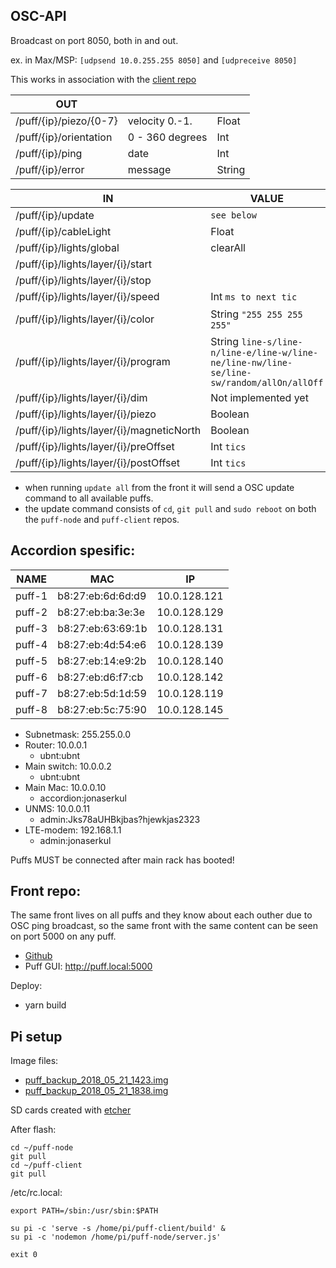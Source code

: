 ## OSC-API

Broadcast on port 8050, both in and out.

ex. in Max/MSP: `[udpsend 10.0.255.255 8050]` and `[udpreceive 8050]`

This works in association with the [client repo](https://github.com/jonasbarsten/puff-client)

|OUT|||
|---|---|---|
|/puff/{ip}/piezo/{0-7}|velocity 0.-1.|Float|
|/puff/{ip}/orientation|0 - 360 degrees|Int|
|/puff/{ip}/ping|date|Int|
|/puff/{ip}/error|message|String|

|IN|VALUE|DEFAULT|
|---|---|---|
|/puff/{ip}/update|`see below`|
|/puff/{ip}/cableLight|Float|
|/puff/{ip}/lights/global|clearAll|
|/puff/{ip}/lights/layer/{i}/start||false|
|/puff/{ip}/lights/layer/{i}/stop||true|
|/puff/{ip}/lights/layer/{i}/speed|Int `ms to next tic`|500|
|/puff/{ip}/lights/layer/{i}/color|String `"255 255 255 255"`|10 10 10 10|
|/puff/{ip}/lights/layer/{i}/program|String `line-s/line-n/line-e/line-w/line-ne/line-nw/line-se/line-sw/random/allOn/allOff`|line-s|
|/puff/{ip}/lights/layer/{i}/dim|Not implemented yet|??|
|/puff/{ip}/lights/layer/{i}/piezo|Boolean|false|
|/puff/{ip}/lights/layer/{i}/magneticNorth|Boolean|false|
|/puff/{ip}/lights/layer/{i}/preOffset|Int `tics`|0|
|/puff/{ip}/lights/layer/{i}/postOffset|Int `tics`|0|

* when running `update all` from the front it will send a OSC update command to all available puffs.
* the update command consists of `cd`, `git pull` and `sudo reboot` on both the `puff-node` and `puff-client` repos.

## Accordion spesific:

|NAME|MAC|IP|
|---|---|---|
|puff-1|b8:27:eb:6d:6d:d9|10.0.128.121|
|puff-2|b8:27:eb:ba:3e:3e|10.0.128.129|
|puff-3|b8:27:eb:63:69:1b|10.0.128.131|
|puff-4|b8:27:eb:4d:54:e6|10.0.128.139|
|puff-5|b8:27:eb:14:e9:2b|10.0.128.140|
|puff-6|b8:27:eb:d6:f7:cb|10.0.128.142|
|puff-7|b8:27:eb:5d:1d:59|10.0.128.119|
|puff-8|b8:27:eb:5c:75:90|10.0.128.145|

* Subnetmask: 255.255.0.0
* Router: 10.0.0.1
	* ubnt:ubnt
* Main switch: 10.0.0.2
	* ubnt:ubnt
* Main Mac: 10.0.0.10
	* accordion:jonaserkul
* UNMS: 10.0.0.11
	* admin:Jks78aUHBkjbas?hjewkjas2323
* LTE-modem: 192.168.1.1
	* admin:jonaserkul

Puffs MUST be connected after main rack has booted!

## Front repo:

The same front lives on all puffs and they know about each outher due to OSC ping broadcast, so the same front with the same content can be seen on port 5000 on any puff. 

* [Github](https://github.com/jonasbarsten/puff-client)
* Puff GUI: http://puff.local:5000

Deploy:

* yarn build

## Pi setup

Image files:

* [puff_backup_2018_05_21_1423.img](https://www.dropbox.com/s/n3zod5omfpd9moo/puff_backup_2018_05_21_1423.img?dl=0)
* [puff_backup_2018_05_21_1838.img](https://www.dropbox.com/s/sloj5mbn8rh5ccp/puff_backup_2018_05_21_1838.img?dl=0)

SD cards created with [etcher](https://etcher.io/)

After flash:

```
cd ~/puff-node
git pull
cd ~/puff-client
git pull
```

/etc/rc.local:

```
export PATH=/sbin:/usr/sbin:$PATH

su pi -c 'serve -s /home/pi/puff-client/build' &
su pi -c 'nodemon /home/pi/puff-node/server.js'

exit 0
```